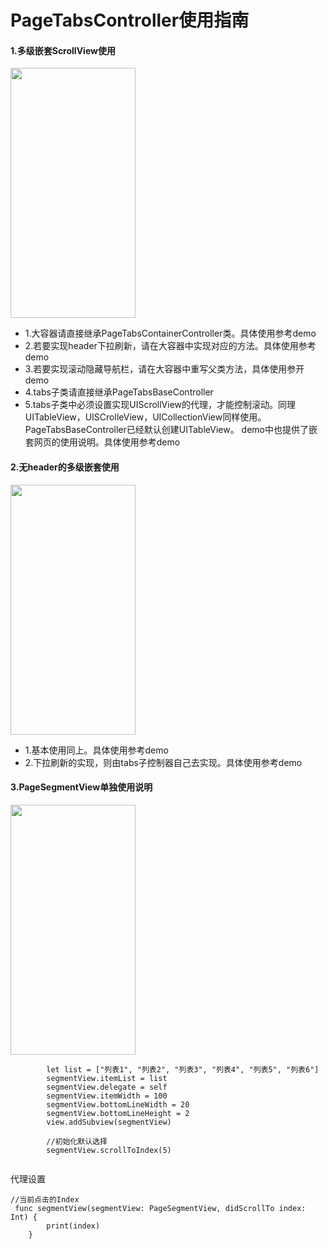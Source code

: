 # PageTabsController使用指南

#### 1.多级嵌套ScrollView使用

<img src="https://upload-images.jianshu.io/upload_images/2026287-a1b246afc32d0e86.gif?imageMogr2/auto-orient/strip" width=200 height=400 />

*  1.大容器请直接继承PageTabsContainerController类。具体使用参考demo
*  2.若要实现header下拉刷新，请在大容器中实现对应的方法。具体使用参考demo
*  3.若要实现滚动隐藏导航栏，请在大容器中重写父类方法，具体使用参开demo
*  4.tabs子类请直接继承PageTabsBaseController
*  5.tabs子类中必须设置实现UIScrollView的代理，才能控制滚动。同理UITableView，UISCrolleView，UICollectionView同样使用。PageTabsBaseController已经默认创建UITableView。 demo中也提供了嵌套网页的使用说明。具体使用参考demo

#### 2.无header的多级嵌套使用

<img src="https://upload-images.jianshu.io/upload_images/2026287-4f0da15835d2903f.gif?imageMogr2/auto-orient/strip" width=200 height=400 />

*  1.基本使用同上。具体使用参考demo
*  2.下拉刷新的实现，则由tabs子控制器自己去实现。具体使用参考demo


#### 3.PageSegmentView单独使用说明

<img src="https://upload-images.jianshu.io/upload_images/2026287-00d8563513df9517.gif?imageMogr2/auto-orient/strip" width=200 height=400 />

```
        let list = ["列表1", "列表2", "列表3", "列表4", "列表5", "列表6"]
        segmentView.itemList = list
        segmentView.delegate = self
        segmentView.itemWidth = 100
        segmentView.bottomLineWidth = 20
        segmentView.bottomLineHeight = 2
        view.addSubview(segmentView)
        
        //初始化默认选择
        segmentView.scrollToIndex(5)
        

```
代理设置
```
//当前点击的Index
 func segmentView(segmentView: PageSegmentView, didScrollTo index: Int) {
        print(index)
    }
```
